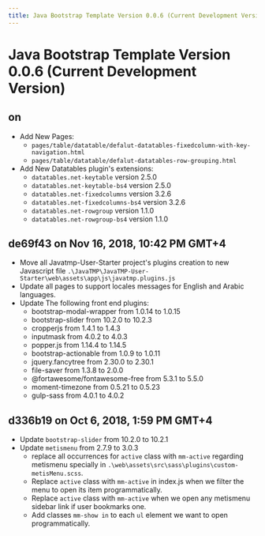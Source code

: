 ```yaml
---
title: Java Bootstrap Template Version 0.0.6 (Current Development Version)
---
```

# Java Bootstrap Template Version 0.0.6 (Current Development Version)

## on
- Add New Pages:
    - `pages/table/datatable/defalut-datatables-fixedcolumn-with-key-navigation.html`
    - `pages/table/datatable/defalut-datatables-row-grouping.html`
- Add New Datatables plugin's extensions:
    - `datatables.net-keytable` version 2.5.0
    - `datatables.net-keytable-bs4` version 2.5.0
    - `datatables.net-fixedcolumns` version 3.2.6
    - `datatables.net-fixedcolumns-bs4` version 3.2.6
    - `datatables.net-rowgroup` version 1.1.0
    - `datatables.net-rowgroup-bs4` version 1.1.0

## de69f43 on Nov 16, 2018, 10:42 PM GMT+4
- Move all Javatmp-User-Starter project's plugins creation to new Javascript file `.\JavaTMP\JavaTMP-User-Starter\web\assets\app\js\javatmp.plugins.js`
- Update all pages to support locales messages for English and Arabic languages.
- Update The following front end plugins:
    - bootstrap-modal-wrapper from 1.0.14 to 1.0.15
    - bootstrap-slider from 10.2.0 to 10.2.3
    - cropperjs from 1.4.1 to 1.4.3
    - inputmask from 4.0.2 to 4.0.3
    - popper.js from 1.14.4 to 1.14.5
    - bootstrap-actionable from 1.0.9 to 1.0.11
    - jquery.fancytree from 2.30.0 to 2.30.1
    - file-saver from 1.3.8 to 2.0.0
    - @fortawesome/fontawesome-free from 5.3.1 to 5.5.0
    - moment-timezone from 0.5.21 to 0.5.23
    - gulp-sass from 4.0.1 to 4.0.2

## d336b19 on Oct 6, 2018, 1:59 PM GMT+4
- Update `bootstrap-slider` from 10.2.0 to 10.2.1
- Update `metismenu` from 2.7.9 to 3.0.3
    - replace all occurrences for `active` class with `mm-active` regarding metismenu specially in
    `.\web\assets\src\sass\plugins\custom-metisMenu.scss`.
    - Replace `active` class with `mm-active` in index.js when we filter the menu to open its item programmatically.
    - Replace `active` class with `mm-active` when we open any metismenu sidebar link if user bookmarks one.
    - Add classes `mm-show in` to each `ul` element we want to open programmatically.
